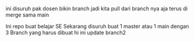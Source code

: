 
ini disuruh pak dosen bikin branch
jadi kita pull dari branch nya aja
terus di merge sama main

Ini repo buat belajar SE
Sekarang disuruh buat 1 master atau 1 main
dengan 3 Branch yang harus dibuat
hi ini update branch2


